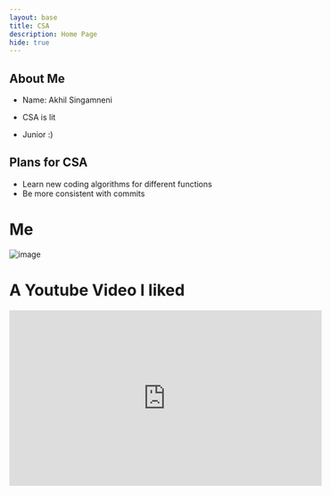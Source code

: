 ```yaml
---
layout: base
title: CSA
description: Home Page
hide: true
---
```


## About Me
- <p>Name: Akhil Singamneni</p>
- <p>CSA is lit</p>
- <p>Junior :)</p>


## Plans for CSA

  - Learn new coding algorithms for different functions
  - Be more consistent with commits

# Me
![image](./images/IMG_7261.png)

# A Youtube Video I liked
<iframe width="560" height="315" src="https://www.youtube.com/embed/qf7ws2DF-zk?si=ltS-quE6vk3uYMWn" frameborder="0" allowfullscreen></iframe>